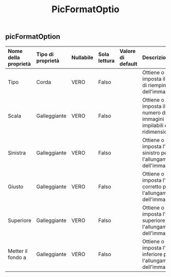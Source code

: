 ﻿---
title: PicFormatOptio
second_title: Aspose.Cells Cloud Documen
type: docs
url: /it/specification/model/picformatoption/
description: "Aspose.Cells Specifica del modello cloud: PicFormatOption. Gestisci facilmente Excel e altri fogli di calcolo con funzionalità come apertura, generazione, modifica, divisione, unione, confronto e conversione"
weight: 50
---
## **picFormatOption**

 

| Nome della proprietà| Tipo di proprietà| Nullabile| Sola lettura| Valore di default| Descrizione|
|:- |:- |:- |:- |:- |:- |
| Tipo| Corda| VERO| Falso|| Ottiene o imposta il tipo di riempimento dell'immagine.|
| Scala| Galleggiante| VERO| Falso|| Ottiene o imposta il numero di immagini impilabili e ridimensionabili.|
| Sinistra| Galleggiante| VERO| Falso|| Ottiene o imposta l'offset sinistro per l'allungamento dell'immagine.|
| Giusto| Galleggiante| VERO| Falso|| Ottiene o imposta l'offset corretto per l'allungamento dell'immagine.|
| Superiore| Galleggiante| VERO| Falso|| Ottiene o imposta l'offset superiore per l'allungamento dell'immagine.|
| Metter il fondo a| Galleggiante| VERO| Falso|| Ottiene o imposta l'offset inferiore per l'allungamento dell'immagine.|

